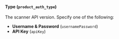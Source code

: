 #### Type (`product_auth_type`)

The scanner API version. Specify one of the following:
* **Username & Password** (`usernamePassword`) 
* **API Key** (`apiKey`)